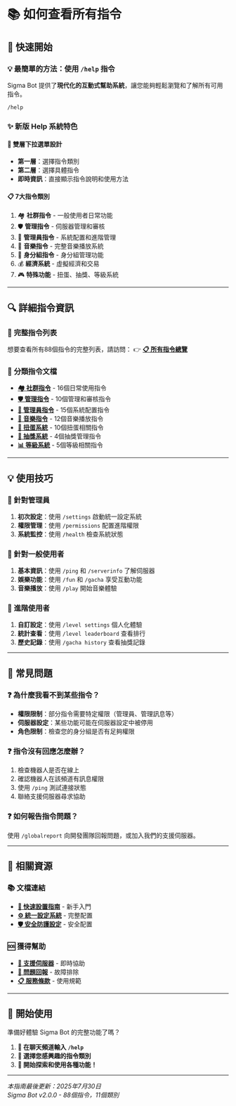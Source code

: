 # 📚 如何查看所有指令

## 🚀 **快速開始**

### 💡 **最簡單的方法：使用 `/help` 指令**

Sigma Bot 提供了**現代化的互動式幫助系統**，讓您能夠輕鬆瀏覽和了解所有可用指令。

```
/help
```

### ✨ **新版 Help 系統特色**

#### 🎯 **雙層下拉選單設計**
- **第一層**：選擇指令類別
- **第二層**：選擇具體指令
- **即時資訊**：直接顯示指令說明和使用方法

#### 📋 **7大指令類別**
1. 🏘️ **社群指令** - 一般使用者日常功能
2. 🛡️ **管理指令** - 伺服器管理和審核
3. 👑 **管理員指令** - 系統配置和進階管理
4. 🎵 **音樂指令** - 完整音樂播放系統
5. 👥 **身分組指令** - 身分組管理功能
6. 💰 **經濟系統** - 虛擬經濟和交易
7. 🎮 **特殊功能** - 扭蛋、抽獎、等級系統

---

## 🔍 **詳細指令資訊**

### 📖 **完整指令列表**
想要查看所有88個指令的完整列表，請訪問：
👉 **[📋 所有指令總覽](overview.md)**

### 🎯 **分類指令文檔**
- **[🏘️ 社群指令](community.md)** - 16個日常使用指令
- **[🛡️ 管理指令](moderation.md)** - 10個管理和審核指令  
- **[👑 管理員指令](admin.md)** - 15個系統配置指令
- **[🎵 音樂指令](music.md)** - 12個音樂播放指令
- **[🎰 扭蛋系統](gacha.md)** - 10個扭蛋相關指令
- **[🎁 抽獎系統](giveaway.md)** - 4個抽獎管理指令
- **[📊 等級系統](leveling.md)** - 5個等級相關指令

---

## 💡 **使用技巧**

### 🎯 **針對管理員**
1. **初次設定**：使用 `/settings` 啟動統一設定系統
2. **權限管理**：使用 `/permissions` 配置進階權限
3. **系統監控**：使用 `/health` 檢查系統狀態

### 👥 **針對一般使用者**
1. **基本資訊**：使用 `/ping` 和 `/serverinfo` 了解伺服器
2. **娛樂功能**：使用 `/fun` 和 `/gacha` 享受互動功能
3. **音樂播放**：使用 `/play` 開始音樂體驗

### 🔧 **進階使用者**
1. **自訂設定**：使用 `/level settings` 個人化體驗
2. **統計查看**：使用 `/level leaderboard` 查看排行
3. **歷史記錄**：使用 `/gacha history` 查看抽獎記錄

---

## 🚨 **常見問題**

### ❓ **為什麼我看不到某些指令？**
- **權限限制**：部分指令需要特定權限（管理員、管理訊息等）
- **伺服器設定**：某些功能可能在伺服器設定中被停用
- **角色限制**：檢查您的身分組是否有足夠權限

### ❓ **指令沒有回應怎麼辦？**
1. 檢查機器人是否在線上
2. 確認機器人在該頻道有訊息權限
3. 使用 `/ping` 測試連接狀態
4. 聯絡支援伺服器尋求協助

### ❓ **如何報告指令問題？**
使用 `/globalreport` 向開發團隊回報問題，或加入我們的支援伺服器。

---

## 🔗 **相關資源**

### 📚 **文檔連結**
- **[🚀 快速設置指南](../quick-start/setup.md)** - 新手入門
- **[⚙️ 統一設定系統](../configuration/unified-settings.md)** - 完整配置
- **[🛡️ 安全防護設定](../configuration/security.md)** - 安全配置

### 🆘 **獲得幫助**
- **[💬 支援伺服器](https://discord.gg/dnvKBk6V4y)** - 即時協助
- **[🐛 問題回報](../troubleshooting/faq.md)** - 故障排除
- **[📋 服務條款](../policy-and-terms/terms.md)** - 使用規範

---

## 🎉 **開始使用**

準備好體驗 Sigma Bot 的完整功能了嗎？

1. **📱 在聊天頻道輸入 `/help`**
2. **🎯 選擇您感興趣的指令類別**
3. **🚀 開始探索和使用各種功能！**

---

*本指南最後更新：2025年7月30日*  
*Sigma Bot v2.0.0 - 88個指令，11個類別*
